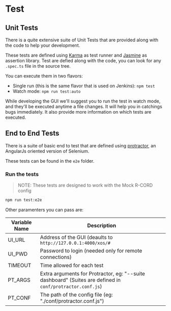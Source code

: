 # Test

## Unit Tests

There is a quite extensive suite of Unit Tests that are provided along with the
code to help your development.

These tests are defined using
[Karma](https://karma-runner.github.io/1.0/index.html) as test runner and
[Jasmine](https://jasmine.github.io/) as assertion library. Test are defied
along with the code, you can look for any `.spec.ts` file in the source tree.

You can execute them in two flavors:

* Single run (this is the same flavor that is used on Jenkins): `npm test`
* Watch mode: `npm run test:auto`

While developing the GUI we'll suggest you to run the test in watch mode, and
they'll be executed anytime a file changes. It will help you in catchings bugs
immediately. It also provide more information on which tests are executed.

## End to End Tests

There is a suite of basic end to test that are defined using
[protractor](http://www.protractortest.org/#/), an AngularJs oriented version
of Selenium.

These tests can be found in the `e2e` folder.

### Run the tests

> NOTE: These tests are designed to work with the Mock R-CORD config

```bash
npm run test:e2e
```

Other paramenters you can pass are:

| Variable Name | Description                                                  |
|---------------|--------------------------------------------------------------|
| UI_URL        | Address of the GUI (deaults to `http://127.0.0.1:4000/xos/#` |
| UI_PWD        | Password to login (needed only for remote connections)       |
| TIMEOUT       | Time allowed for each test                                   |
| PT_ARGS       | Extra arguments for Protractor, eg: "--suite dashboard" (Suites are defined in `conf/protractor.conf.js`) |
| PT_CONF       | The path of the config file (eg: "./conf/protractor.conf.js")|

